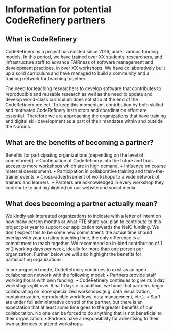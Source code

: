 # Information for potential CodeRefinery partners

## What is CodeRefinery

CodeRefinery as a project has existed since 2016, under various funding models. In this period, we have trained over XX students, 
researchers, and infrastructure staff to advance FAIRness of software management and development practices, 
in over XX workshops. 
We have collaboratively built up a solid curriculum and have managed to build a community and a training network for teaching together. 

The need for teaching researchers to develop software that contributes to reproducible and reusable research 
as well as the need to update and develop world-class curriculum does not stop at the end of the CodeRefinery project. 
To keep this momentum, contribution by both skilled and motivated CodeRefinery instructors and coordination effort are essential. 
Therefore we are approaching the organizations that have training and digital skill development as a part of their mandates within and outside the Nordics.

## What are the benefits of becoming a partner? 

Benefits for participating organizations (depending on the level of commitment):
    • Continuation of CodeRefinery into the future and thus access to more workshops which are in high demand.
    • Influence on course material development.
    • Participation in collaborative training and train-the-trainer events.
    • Cross-advertisement of workshops to a wide network of trainers and learners.
    • Partners are acknowledged in every workshop they contribute to and highlighted on our website and social media.

## What does becoming a partner actually mean?

We kindly ask interested organizations to indicate with a letter of intent on how many person months 
or what FTE share you plan to contribute to this project per year to support our application towards the 
NeIC funding. We don't expect this to be some new commitment: the actual time should overlap with your existing teaching time, 
the only difference is a commitment to teach together. 
We recommend an in-kind contribution of 1 or 2 working days per week, ideally for more than one person per organization.
Further below we will also highlight the benefits for participating organizations.

In our proposed mode, CodeRefinery continues to exist as an open collaboration network with the following model:
    • Partners provide staff working hours with own funding. 
    • CodeRefinery continues to give its 3 day workshops split over 6 half-days
    • In addition, we hope that partners begin collaborating on more specialized workshops 
    (e.g. data visualization, containerization, reproducible workflows, data management, etc.).
    • Staff are under full administrative control of the partner, but there is an expectation 
    that at least some time goes to the greater benefits of our collaboration. 
    No one can be forced to do anything that is not beneficial to their organization.
    • Partners have a responsibility for advertising to their own audiences to attend workshops. 


    
